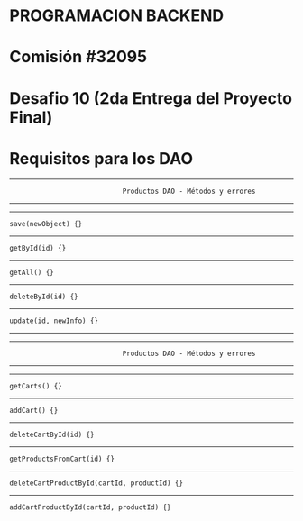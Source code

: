 # PROGRAMACION BACKEND

# Comisión #32095

# Desafio 10 (2da Entrega del Proyecto Final)

# Requisitos para los DAO

---

                                Productos DAO - Métodos y errores

---

---

    save(newObject) {}

---

    getById(id) {}

---

    getAll() {}

---

    deleteById(id) {}

---

    update(id, newInfo) {}

---

---

                                Productos DAO - Métodos y errores

---

---

    getCarts() {}

---

    addCart() {}

---

    deleteCartById(id) {}

---

    getProductsFromCart(id) {}

---

    deleteCartProductById(cartId, productId) {}

---

    addCartProductById(cartId, productId) {}
